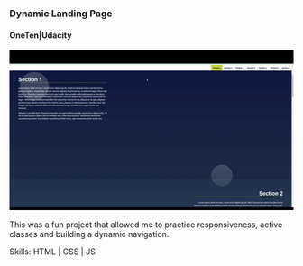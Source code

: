 ### Dynamic Landing Page
#### OneTen|Udacity
![Landing Page Gif](pageGif.gif)

This was a fun project that allowed me to practice responsiveness, active classes and building a dynamic navigation.

Skills: HTML | CSS | JS






